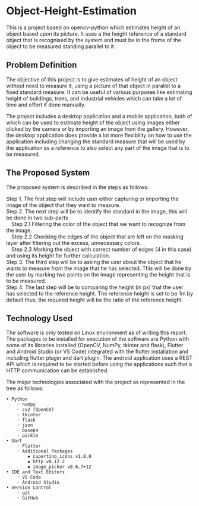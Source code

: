 # Object-Height-Estimation

This is a project based on opencv-python which estimates height of an object based upon its picture. It uses a the height reference of a standard object that is recognised by the system and must be in the frame of the object to be measured standing parallel to it.

## Problem Definition

The objective of this project is to give estimates of height of an object without need to measure it, using a picture of that object in parallel to a fixed standard measure. It can be useful of various purposes like estimating height of buildings, trees, and industrial vehicles which can take a lot of time and effort if done manually.

The project includes a desktop application and a mobile application, both of which can be used to estimate height of the object using images either clicked by the camera or by importing an image from the gallery. However, the desktop application does provide a lot more flexibility on how to use the application including changing the standard measure that will be used by the application as a reference to also select any part of the image that is to be measured.

## The Proposed System

The proposed system is described in the steps as follows:

Step 1. The first step will include user either capturing or importing the image of the object that they want to measure.  
Step 2. The next step will be to identify the standard in the image, this will be done in two sub-parts  
&emsp;Step 2.1 Filtering the color of the object that we want to recognize from the image.  
&emsp;Step 2.2 Checking the edges of the object that are left on the masking layer after filtering out the excess, unnecessary colors.  
&emsp;Step 2.3 Marking the object with correct number of edges (4 in this case) and using its height for further calculation.  
Step 3. The third step will be to asking the user about the object that he wants to measure from the image that he has selected. This will be done by the user by marking two points on the image representing the height that is to be measured.  
Step 4. The last step will be to comparing the height (in px) that the user has selected to the reference height. The reference height is set to be 1m by default thus, the required height will be the ratio of the reference height.

## Technology Used

The software is only tested on Linux environment as of writing this report. The packages to be installed for execution of the software are Python with some of its libraries installed (OpenCV, NumPy, tkinter and flask), Flutter and Android Studio (or VS Code) integrated with the flutter installation and including flutter plugin and dart plugin. The android application uses a REST API which is required to be started before using the applications such that a HTTP communication can be established.

The major technologies associated with the project as represented in the tree as follows:

    • Python
        ◦ numpy
        ◦ cv2 (OpenCV)
        ◦ tkinter
        ◦ flask
        ◦ json
        ◦ base64
        ◦ pickle
    • Dart
        ◦ Flutter
        ◦ Additional Packages
            ▪ cupertino_icons v1.0.0
            ▪ http v0.12.2
            ▪ image_picker v0.6.7+12
    • IDE and Text Editors
        ◦ VS Code
        ◦ Android Studio
    • Version Control
        ◦ git
        ◦ GitHub


